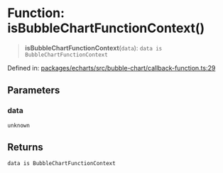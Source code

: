 # Function: isBubbleChartFunctionContext()

> **isBubbleChartFunctionContext**(`data`): `data is BubbleChartFunctionContext`

Defined in: [packages/echarts/src/bubble-chart/callback-function.ts:29](https://github.com/GeoDaCenter/openassistant/blob/994a31d776db171047aa7cd650eb798b5317f644/packages/echarts/src/bubble-chart/callback-function.ts#L29)

## Parameters

### data

`unknown`

## Returns

`data is BubbleChartFunctionContext`
